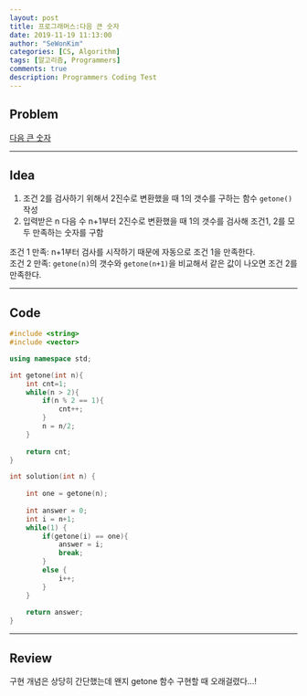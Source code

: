 ```yaml
---
layout: post
title: 프로그래머스:다음 큰 숫자
date: 2019-11-19 11:13:00
author: "SeWonKim"
categories: [CS, Algorithm]
tags: [알고리즘, Programmers]
comments: true
description: Programmers Coding Test
---
```


## Problem

[다음 큰 숫자](https://programmers.co.kr/learn/courses/30/lessons/12911)

---

## Idea

1. 조건 2를 검사하기 위해서 2진수로 변환했을 때 1의 갯수를 구하는 함수 `getone()`작성
2. 입력받은 n 다음 수 n+1부터 2진수로 변환했을 때 1의 갯수를 검사해 조건1, 2를 모두 만족하는 숫자를 구함

조건 1 만족: n+1부터 검사를 시작하기 때문에 자동으로 조건 1을 만족한다.    
조건 2 만족: `getone(n)`의 갯수와 `getone(n+1)`을 비교해서 같은 값이 나오면 조건 2를 만족한다.

---

## Code
```cpp
#include <string>
#include <vector>

using namespace std;

int getone(int n){
    int cnt=1;
    while(n > 2){
        if(n % 2 == 1){
            cnt++;
        }
        n = n/2;
    }
    
    return cnt;
}

int solution(int n) {
    
    int one = getone(n);
    
    int answer = 0;
    int i = n+1;
    while(1) {
        if(getone(i) == one){
            answer = i;
            break;
        }
        else {
            i++;
        }
    }
    
    return answer;
}
```

---

## Review
구현 개념은 상당히 간단했는데 왠지 getone 함수 구현할 때 오래걸렸다...!
